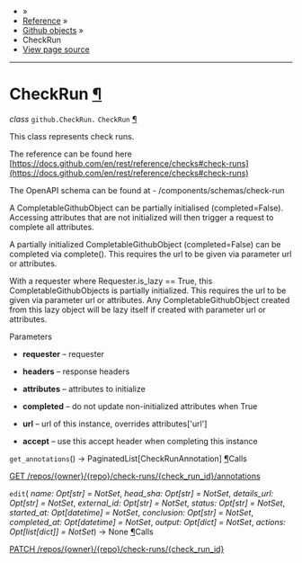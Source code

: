 - »
- [Reference](https://pygithub.readthedocs.io/en/stable/reference.html) »
- [Github objects](https://pygithub.readthedocs.io/en/stable/github_objects.html) »
- CheckRun
- [View page source](https://pygithub.readthedocs.io/en/stable/_sources/github_objects/CheckRun.rst.txt)

* * *

# CheckRun [¶](https://pygithub.readthedocs.io/en/stable/github_objects/CheckRun.html\#checkrun "Permalink to this headline")

_class_ `github.CheckRun.` `CheckRun` [¶](https://pygithub.readthedocs.io/en/stable/github_objects/CheckRun.html#github.CheckRun.CheckRun "Permalink to this definition")

This class represents check runs.

The reference can be found here
[https://docs.github.com/en/rest/reference/checks#check-runs](https://docs.github.com/en/rest/reference/checks#check-runs)

The OpenAPI schema can be found at
\- /components/schemas/check-run

A CompletableGithubObject can be partially initialised (completed=False). Accessing attributes that are not
initialized will then trigger a request to complete all attributes.

A partially initialized CompletableGithubObject (completed=False) can be completed
via complete(). This requires the url to be given via parameter url or attributes.

With a requester where Requester.is\_lazy == True, this CompletableGithubObjects is
partially initialized. This requires the url to be given via parameter url or attributes.
Any CompletableGithubObject created from this lazy object will be lazy itself if created with
parameter url or attributes.

Parameters

- **requester** – requester

- **headers** – response headers

- **attributes** – attributes to initialize

- **completed** – do not update non-initialized attributes when True

- **url** – url of this instance, overrides attributes\['url'\]

- **accept** – use this accept header when completing this instance


`get_annotations`() → PaginatedList\[CheckRunAnnotation\] [¶](https://pygithub.readthedocs.io/en/stable/github_objects/CheckRun.html#github.CheckRun.CheckRun.get_annotations "Permalink to this definition")Calls

[GET /repos/{owner}/{repo}/check-runs/{check\_run\_id}/annotations](https://docs.github.com/en/rest/reference/checks#list-check-run-annotations)

`edit`( _name: Opt\[str\] = NotSet_, _head\_sha: Opt\[str\] = NotSet_, _details\_url: Opt\[str\] = NotSet_, _external\_id: Opt\[str\] = NotSet_, _status: Opt\[str\] = NotSet_, _started\_at: Opt\[datetime\] = NotSet_, _conclusion: Opt\[str\] = NotSet_, _completed\_at: Opt\[datetime\] = NotSet_, _output: Opt\[dict\] = NotSet_, _actions: Opt\[list\[dict\]\] = NotSet_) → None [¶](https://pygithub.readthedocs.io/en/stable/github_objects/CheckRun.html#github.CheckRun.CheckRun.edit "Permalink to this definition")Calls

[PATCH /repos/{owner}/{repo}/check-runs/{check\_run\_id}](https://docs.github.com/en/rest/reference/checks#update-a-check-run)